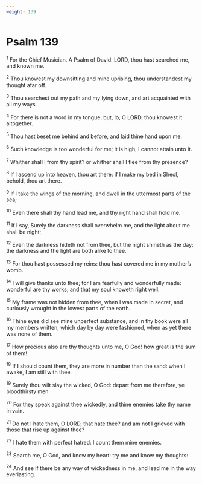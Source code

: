 ```yaml
---
weight: 139
---
```


# Psalm 139

<sup>1</sup> For the Chief Musician. A Psalm of David. LORD, thou hast searched me, and known me. 

<sup>2</sup> Thou knowest my downsitting and mine uprising, thou understandest my thought afar off. 

<sup>3</sup> Thou searchest out my path and my lying down, and art acquainted with all my ways. 

<sup>4</sup> For there is not a word in my tongue, but, lo, O LORD, thou knowest it altogether. 

<sup>5</sup> Thou hast beset me behind and before, and laid thine hand upon me. 

<sup>6</sup> Such knowledge is too wonderful for me; it is high, I cannot attain unto it. 

<sup>7</sup> Whither shall I from thy spirit? or whither shall I flee from thy presence? 

<sup>8</sup> If I ascend up into heaven, thou art there: if I make my bed in Sheol, behold, thou art there. 

<sup>9</sup> If I take the wings of the morning, and dwell in the uttermost parts of the sea; 

<sup>10</sup> Even there shall thy hand lead me, and thy right hand shall hold me. 

<sup>11</sup> If I say, Surely the darkness shall overwhelm me, and the light about me shall be night; 

<sup>12</sup> Even the darkness hideth not from thee, but the night shineth as the day: the darkness and the light are both alike to thee. 

<sup>13</sup> For thou hast possessed my reins: thou hast covered me in my mother’s womb. 

<sup>14</sup> I will give thanks unto thee; for I am fearfully and wonderfully made: wonderful are thy works; and that my soul knoweth right well. 

<sup>15</sup> My frame was not hidden from thee, when I was made in secret, and curiously wrought in the lowest parts of the earth. 

<sup>16</sup> Thine eyes did see mine unperfect substance, and in thy book were all my members written, which day by day were fashioned, when as yet there was none of them. 

<sup>17</sup> How precious also are thy thoughts unto me, O God! how great is the sum of them! 

<sup>18</sup> If I should count them, they are more in number than the sand: when I awake, I am still with thee. 

<sup>19</sup> Surely thou wilt slay the wicked, O God: depart from me therefore, ye bloodthirsty men. 

<sup>20</sup> For they speak against thee wickedly, and thine enemies take thy name in vain. 

<sup>21</sup> Do not I hate them, O LORD, that hate thee? and am not I grieved with those that rise up against thee? 

<sup>22</sup> I hate them with perfect hatred: I count them mine enemies. 

<sup>23</sup> Search me, O God, and know my heart: try me and know my thoughts: 

<sup>24</sup> And see if there be any way of wickedness in me, and lead me in the way everlasting. 


